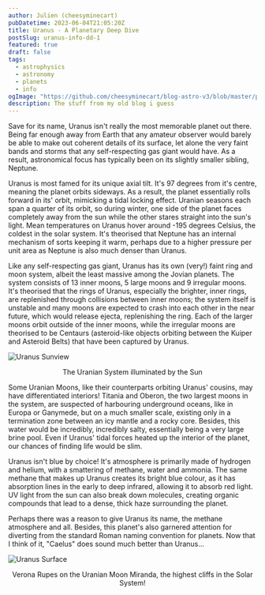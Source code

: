 ```yaml
---
author: Julien (cheesyminecart)
pubDatetime: 2023-06-04T21:05:20Z
title: Uranus - A Planetary Deep Dive
postSlug: uranus-info-dd-1
featured: true
draft: false
tags:
  - astrophysics
  - astronomy
  - planets
  - info
ogImage: "https://github.com/cheesyminecart/blog-astro-v3/blob/master/public/blog%20images/uranus_sunview.jpeg"
description: The stuff from my old blog i guess
---
```


Save for its name, Uranus isn't really the most memorable planet out there. Being far enough away from Earth that any amateur observer would barely be able to make out coherent details of its surface, let alone the very faint bands and storms that any self-respecting gas giant would have. As a result, astronomical focus has typically been on its slightly smaller sibling, Neptune.

Uranus is most famed for its unique axial tilt. It's 97 degrees from it's centre, meaning the planet orbits sideways. As a result, the planet essentially rolls forward in its' orbit, mimicking a tidal locking effect. Uranian seasons each span a quarter of its orbit, so during winter, one side of the planet faces completely away from the sun while the other stares straight into the sun's light. Mean temperatures on Uranus hover around -195 degrees Celsius, the coldest in the solar system. It's theorised that Neptune has an internal mechanism of sorts keeping it warm, perhaps due to a higher pressure per unit area as Neptune is also much denser than Uranus.

Like any self-respecting gas giant, Uranus has its own (very!) faint ring and moon system, albeit the least massive among the Jovian planets. The system consists of 13 inner moons, 5 large moons and 9 irregular moons. It's theorised that the rings of Uranus, especially the brighter, inner rings, are replenished through collisions between inner moons; the system itself is unstable and many moons are expected to crash into each other in the near future, which would release ejecta, replenishing the ring. Each of the larger moons orbit outside of the inner moons, while the irregular moons are theorised to be Centaurs (asteroid-like objects orbiting between the Kuiper and Asteroid Belts) that have been captured by Uranus.

![Uranus Sunview](/blog-images/uranus_sunview.jpeg)

<figcaption style="text-align: center">The Uranian System illuminated by the Sun

</figcaption>

Some Uranian Moons, like their counterparts orbiting Uranus' cousins, may have differentiated interiors! Titania and Oberon, the two largest moons in the system, are suspected of harbouring underground oceans, like in Europa or Ganymede, but on a much smaller scale, existing only in a termination zone between an icy mantle and a rocky core. Besides, this water would be incredibly, incredibly salty, essentially being a very large brine pool. Even if Uranus' tidal forces heated up the interior of the planet, our chances of finding life would be slim.

Uranus isn't blue by choice! It's atmosphere is primarily made of hydrogen and helium, with a smattering of methane, water and ammonia. The same methane that makes up Uranus creates its bright blue colour, as it has absorption lines in the early to deep infrared, allowing it to absorb red light. UV light from the sun can also break down molecules, creating organic compounds that lead to a dense, thick haze surrounding the planet.

Perhaps there was a reason to give Uranus its name, the methane atmosphere and all. Besides, this planet's also garnered attention for diverting from the standard Roman naming convention for planets. Now that I think of it, "Caelus" does sound much better than Uranus...

![Uranus Surface](/blog-images/uranus_surface.jpeg)

<figcaption style="text-align: center">Verona Rupes on the Uranian Moon Miranda, the highest cliffs in the Solar System!</figcaption>

